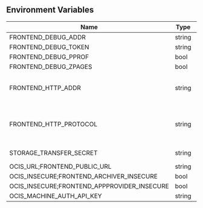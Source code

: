 ## Environment Variables

| Name | Type | Default Value | Description |
|------|------|---------------|-------------|
| FRONTEND_DEBUG_ADDR | string | 127.0.0.1:9141 | |
| FRONTEND_DEBUG_TOKEN | string |  | |
| FRONTEND_DEBUG_PPROF | bool | false | |
| FRONTEND_DEBUG_ZPAGES | bool | false | |
| FRONTEND_HTTP_ADDR | string | 127.0.0.1:9140 | The address of the http service.|
| FRONTEND_HTTP_PROTOCOL | string | tcp | The transport protocol of the http service.|
| STORAGE_TRANSFER_SECRET | string | replace-me-with-a-transfer-secret | |
| OCIS_URL;FRONTEND_PUBLIC_URL | string | https://localhost:9200 | |
| OCIS_INSECURE;FRONTEND_ARCHIVER_INSECURE | bool | false | |
| OCIS_INSECURE;FRONTEND_APPPROVIDER_INSECURE | bool | false | |
| OCIS_MACHINE_AUTH_API_KEY | string | change-me-please | |